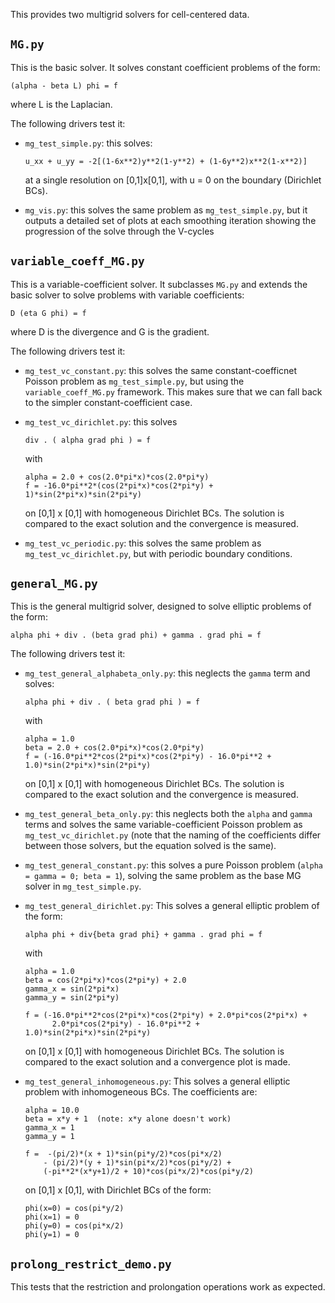 This provides two multigrid solvers for cell-centered data.

## `MG.py`

  This is the basic solver.  It solves constant coefficient
  problems of the form:

  `(alpha - beta L) phi = f`

  where L is the Laplacian.

  The following drivers test it:

  - `mg_test_simple.py`: this solves:

    `u_xx + u_yy = -2[(1-6x**2)y**2(1-y**2) + (1-6y**2)x**2(1-x**2)]`

    at a single resolution on [0,1]x[0,1], with u = 0 on the boundary
    (Dirichlet BCs).

  - `mg_vis.py`: this solves the same problem as `mg_test_simple.py`,
    but it outputs a detailed set of plots at each smoothing iteration
    showing the progression of the solve through the V-cycles


## `variable_coeff_MG.py`

  This is a variable-coefficient solver.  It subclasses `MG.py` and
  extends the basic solver to solve problems with variable
  coefficients:

  `D (eta G phi) = f`

  where D is the divergence and G is the gradient.

  The following drivers test it:

  - `mg_test_vc_constant.py`: this solves the same constant-coefficnet
    Poisson problem as `mg_test_simple.py`, but using the
    `variable_coeff_MG.py` framework.  This makes sure that we can
    fall back to the simpler constant-coefficient case.

  - `mg_test_vc_dirichlet.py`: this solves

    `div . ( alpha grad phi ) = f`

    with

    ```
    alpha = 2.0 + cos(2.0*pi*x)*cos(2.0*pi*y)
    f = -16.0*pi**2*(cos(2*pi*x)*cos(2*pi*y) + 1)*sin(2*pi*x)*sin(2*pi*y)
    ```

    on [0,1] x [0,1] with homogeneous Dirichlet BCs.  The solution
    is compared to the exact solution and the convergence is measured.

  - `mg_test_vc_periodic.py`: this solves the same problem as
    `mg_test_vc_dirichlet.py`, but with periodic boundary conditions.


## `general_MG.py`

  This is the general multigrid solver, designed to solve elliptic problems
  of the form:

  `alpha phi + div . (beta grad phi) + gamma . grad phi = f`

  The following drivers test it:

  - `mg_test_general_alphabeta_only.py`: this neglects the `gamma` term
     and solves:

     `alpha phi + div . ( beta grad phi ) = f`

     with

     ```
     alpha = 1.0
     beta = 2.0 + cos(2.0*pi*x)*cos(2.0*pi*y)
     f = (-16.0*pi**2*cos(2*pi*x)*cos(2*pi*y) - 16.0*pi**2 + 1.0)*sin(2*pi*x)*sin(2*pi*y)
     ```

    on [0,1] x [0,1] with homogeneous Dirichlet BCs.  The solution is
    compared to the exact solution and the convergence is measured.

  - `mg_test_general_beta_only.py`: this neglects both the `alpha` and
    `gamma` terms and solves the same variable-coefficient Poisson problem
    as `mg_test_vc_dirichlet.py` (note that the naming of the coefficients
    differ between those solvers, but the equation solved is the same).

  - `mg_test_general_constant.py`: this solves a pure Poisson problem
    (`alpha = gamma = 0; beta = 1`), solving the same problem as
    the base MG solver in `mg_test_simple.py`.

  - `mg_test_general_dirichlet.py`: This solves a general elliptic
    problem of the form:

    `alpha phi + div{beta grad phi} + gamma . grad phi = f`

    with

    ```
    alpha = 1.0
    beta = cos(2*pi*x)*cos(2*pi*y) + 2.0
    gamma_x = sin(2*pi*x)
    gamma_y = sin(2*pi*y)

    f = (-16.0*pi**2*cos(2*pi*x)*cos(2*pi*y) + 2.0*pi*cos(2*pi*x) +
          2.0*pi*cos(2*pi*y) - 16.0*pi**2 + 1.0)*sin(2*pi*x)*sin(2*pi*y)
    ```

    on [0,1] x [0,1] with homogeneous Dirichlet BCs.  The solution is
    compared to the exact solution and a convergence plot is made.

  - `mg_test_general_inhomogeneous.py`: This solves a general elliptic
    problem with inhomogeneous BCs.  The coefficients are:

    ```
    alpha = 10.0
    beta = x*y + 1  (note: x*y alone doesn't work)
    gamma_x = 1
    gamma_y = 1

    f =  -(pi/2)*(x + 1)*sin(pi*y/2)*cos(pi*x/2)
        - (pi/2)*(y + 1)*sin(pi*x/2)*cos(pi*y/2) +
        (-pi**2*(x*y+1)/2 + 10)*cos(pi*x/2)*cos(pi*y/2)
    ```

    on [0,1] x [0,1], with Dirichlet BCs of the form:

    ```
    phi(x=0) = cos(pi*y/2)
    phi(x=1) = 0
    phi(y=0) = cos(pi*x/2)
    phi(y=1) = 0
    ```


## `prolong_restrict_demo.py`

  This tests that the restriction and prolongation operations work as
  expected.




